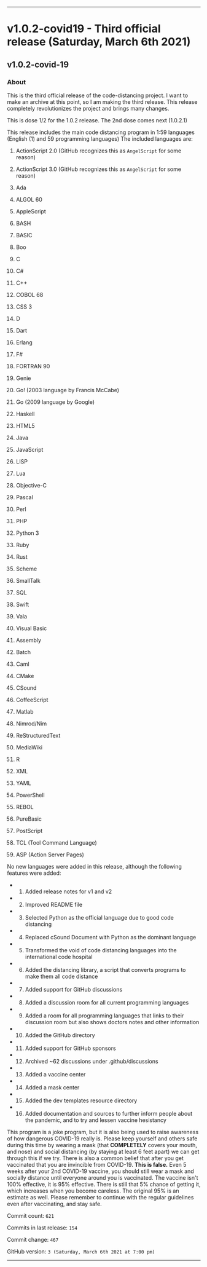 
***

# v1.0.2-covid19 - Third official release (Saturday, March 6th 2021)

## v1.0.2-covid-19

### About

This is the third official release of the code-distancing project. I want to make an archive at this point, so I am making the third release. This release completely revolutionizes the project and brings many changes.

This is dose 1/2 for the 1.0.2 release. The 2nd dose comes next (1.0.2.1)

This release includes the main code distancing program in 1:59 languages (English (1) and 59 programming languages)
The included languages are:

1. ActionScript 2.0 (GitHub recognizes this as `AngelScript` for some reason)

2. ActionScript 3.0 (GitHub recognizes this as `AngelScript` for some reason)

3. Ada

4. ALGOL 60

5. AppleScript

6. BASH

7. BASIC

8. Boo

9. C

10. C#

11. C++

12. COBOL 68

13. CSS 3

14. D

15. Dart

16. Erlang

17. F#

18. FORTRAN 90

19. Genie

20. Go! (2003 language by Francis McCabe)

21. Go (2009 language by Google)

22. Haskell

23. HTML5

24. Java

25. JavaScript

26. LISP

27. Lua

28. Objective-C

29. Pascal

30. Perl

31. PHP

32. Python 3

33. Ruby

34. Rust

35. Scheme

36. SmallTalk

37. SQL

38. Swift

39. Vala

40. Visual Basic

41. Assembly

42. Batch

43. Caml

44. CMake

45. CSound

46. CoffeeScript

47. Matlab

48. Nimrod/Nim

49. ReStructuredText

50. MediaWiki

51. R

52. XML

53. YAML

54. PowerShell

55. REBOL

56. PureBasic

57. PostScript

58. TCL (Tool Command Language)

59. ASP (Action Server Pages)

No new languages were added in this release, although the following features were added:

* 1. Added release notes for v1 and v2

* 2. Improved README file

* 3. Selected Python as the official language due to good code distancing

* 4. Replaced cSound Document with Python as the dominant language

* 5. Transformed the void of code distancing languages into the international code hospital

* 6. Added the distancing library, a script that converts programs to make them all code distance

* 7. Added support for GitHub discussions

* 8. Added a discussion room for all current programming languages

* 9. Added a room for all programming languages that links to their discussion room but also shows doctors notes and other information

* 10. Added the GitHub directory

* 11. Added support for GitHub sponsors

* 12. Archived ~62 discussions under .github/discussions

* 13. Added a vaccine center

* 14. Added a mask center

* 15. Added the dev templates resource directory

* 16. Added documentation and sources to further inform people about the pandemic, and to try and lessen vaccine hesistancy

This program is a joke program, but it is also being used to raise awareness of how dangerous COVID-19 really is. Please keep yourself and others safe during this time by wearing a mask (that **COMPLETELY** covers your mouth, and nose) and social distancing (by staying at least 6 feet apart) we can get through this if we try. There is also a common belief that after you get vaccinated that you are invincible from COVID-19. **This is false.** Even 5 weeks after your 2nd COVID-19 vaccine, you should still wear a mask and socially distance until everyone around you is vaccinated. The vaccine isn't 100% effective, it is 95% effective. There is still that 5% chance of getting it, which increases when you become careless. The original 95% is an estimate as well. Please remember to continue with the regular guidelines even after vaccinating, and stay safe.

Commit count: `621`

Commits in last release: `154`

Commit change: `467`

GitHub version: `3 (Saturday, March 6th 2021 at 7:00 pm)`

***
